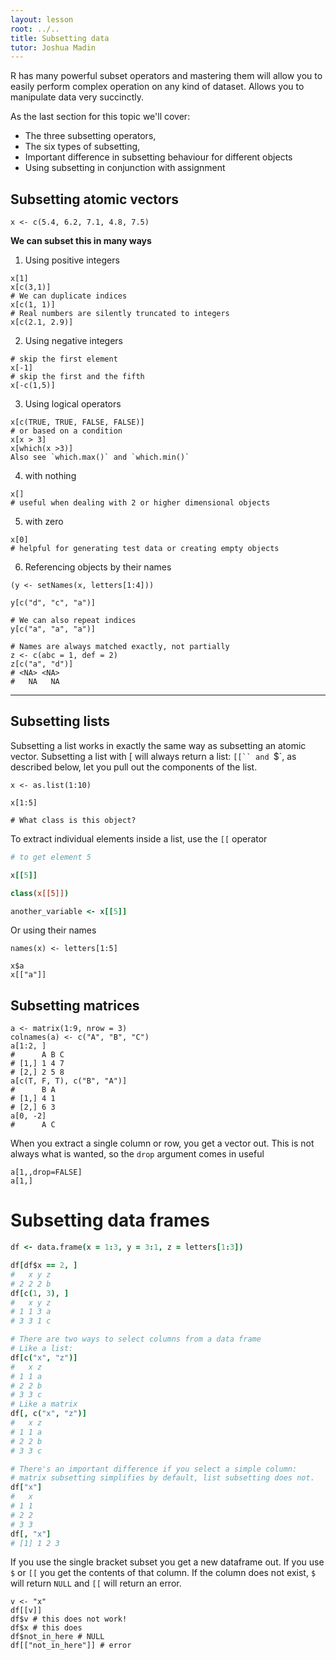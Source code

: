 ```yaml
---
layout: lesson
root: ../..
title: Subsetting data
tutor: Joshua Madin
---
```


R has many powerful subset operators and mastering them will allow you to easily perform complex operation on any kind of dataset. Allows you to manipulate data very succinctly.

As the last section for this topic we'll cover:

* The three subsetting operators,
* The six types of subsetting,
* Important difference in subsetting behaviour for different objects 
* Using subsetting in conjunction with assignment


## Subsetting atomic vectors

~~~
x <- c(5.4, 6.2, 7.1, 4.8, 7.5)
~~~

**We can subset this in many ways**

1. Using positive integers

~~~
x[1]
x[c(3,1)]
# We can duplicate indices
x[c(1, 1)]
# Real numbers are silently truncated to integers
x[c(2.1, 2.9)]
~~~

2. Using negative integers

~~~
# skip the first element
x[-1]
# skip the first and the fifth
x[-c(1,5)]
~~~

3. Using logical operators

~~~
x[c(TRUE, TRUE, FALSE, FALSE)]
# or based on a condition
x[x > 3]
x[which(x >3)]
Also see `which.max()` and `which.min()`
~~~

4. with nothing

~~~
x[]
# useful when dealing with 2 or higher dimensional objects
~~~

5. with zero

~~~
x[0]
# helpful for generating test data or creating empty objects
~~~


6. Referencing objects by their names

~~~
(y <- setNames(x, letters[1:4]))

y[c("d", "c", "a")]

# We can also repeat indices
y[c("a", "a", "a")]

# Names are always matched exactly, not partially
z <- c(abc = 1, def = 2)
z[c("a", "d")]
# <NA> <NA> 
#   NA   NA
~~~

---

## Subsetting lists

Subsetting a list works in exactly the same way as subsetting an atomic vector. Subsetting a list with [ will always return a list: `[[`` and `$`, as described below, let you pull out the components of the list.

~~~
x <- as.list(1:10)

x[1:5]

# What class is this object?
~~~

To extract individual elements inside a list, use the `[[` operator

~~~coffee
# to get element 5

x[[5]]

class(x[[5]])

another_variable <- x[[5]]

~~~

Or using their names

~~~
names(x) <- letters[1:5]

x$a
x[["a"]]
~~~

## Subsetting matrices

~~~
a <- matrix(1:9, nrow = 3)
colnames(a) <- c("A", "B", "C")
a[1:2, ]
#      A B C
# [1,] 1 4 7
# [2,] 2 5 8
a[c(T, F, T), c("B", "A")]
#      B A
# [1,] 4 1
# [2,] 6 3
a[0, -2]
#      A C
~~~

When you extract a single column or row, you get a vector out.  This is not always what is wanted, so the `drop` argument comes in useful

~~~
a[1,,drop=FALSE]
a[1,]
~~~

# Subsetting data frames

~~~coffee
df <- data.frame(x = 1:3, y = 3:1, z = letters[1:3])

df[df$x == 2, ]
#   x y z
# 2 2 2 b
df[c(1, 3), ]
#   x y z
# 1 1 3 a
# 3 3 1 c

# There are two ways to select columns from a data frame
# Like a list:
df[c("x", "z")]
#   x z
# 1 1 a
# 2 2 b
# 3 3 c
# Like a matrix
df[, c("x", "z")]
#   x z
# 1 1 a
# 2 2 b
# 3 3 c

# There's an important difference if you select a simple column:
# matrix subsetting simplifies by default, list subsetting does not.
df["x"]
#   x
# 1 1
# 2 2
# 3 3
df[, "x"]
# [1] 1 2 3
~~~

If you use the single bracket subset you get a new dataframe out.  If you use `$` or `[[` you get the contents of that column.  If the column does not exist, `$` will return `NULL` and `[[` will return an error.

~~~
v <- "x"
df[[v]]
df$v # this does not work!
df$x # this does
df$not_in_here # NULL
df[["not_in_here"]] # error
~~~
